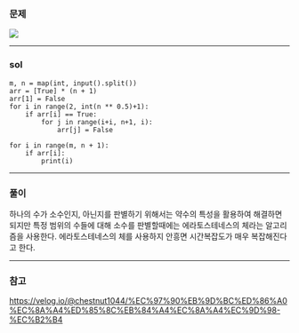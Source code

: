### 문제
![](https://images.velog.io/images/chestnut1044/post/7831223d-d922-40fc-8d11-814985614a63/image.png)

---
### sol
```
m, n = map(int, input().split())
arr = [True] * (n + 1)
arr[1] = False
for i in range(2, int(n ** 0.5)+1):
    if arr[i] == True:
        for j in range(i+i, n+1, i):
            arr[j] = False

for i in range(m, n + 1):
    if arr[i]:
        print(i)
```
---
### 풀이
하나의 수가 소수인지, 아닌지를 판별하기 위해서는 약수의 특성을 활용하여 해결하면 되지만 특정 범위의 수들에 대해 소수를 판별할때에는 에라토스테네스의 체라는 알고리즘을 사용한다.
에라토스테네스의 체를 사용하지 안흥면 시간복잡도가 매우 복잡해진다고 한다.


---

### 참고
https://velog.io/@chestnut1044/%EC%97%90%EB%9D%BC%ED%86%A0%EC%8A%A4%ED%85%8C%EB%84%A4%EC%8A%A4%EC%9D%98-%EC%B2%B4